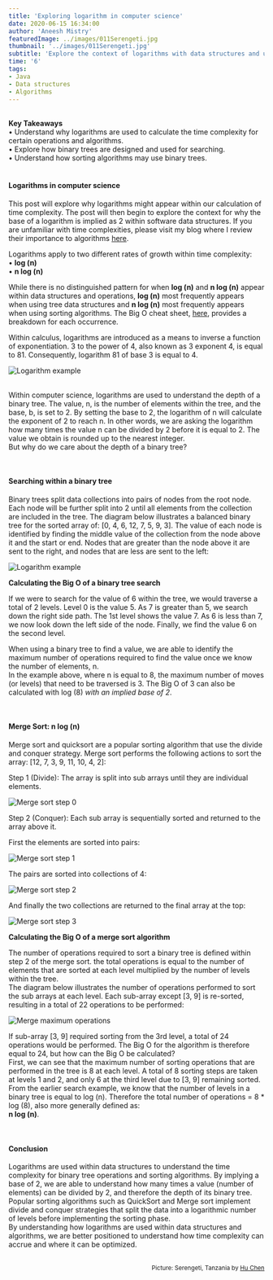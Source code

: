```yaml
---
title: 'Exploring logarithm in computer science'
date: 2020-06-15 16:34:00
author: 'Aneesh Mistry'
featuredImage: ../images/011Serengeti.jpg
thumbnail: '../images/011Serengeti.jpg'
subtitle: 'Explore the context of logarithms with data structures and understand why a base logarithm of 2 is implicit with Computer Science algorithms.'
time: '6'
tags:
- Java
- Data structures
- Algorithms
---
```

<br>
<strong>Key Takeaways</strong><br>
&#8226; Understand why logarithms are used to calculate the time complexity for certain operations and algorithms.<br>
&#8226; Explore how binary trees are designed and used for searching.<br>
&#8226; Understand how sorting algorithms may use binary trees.<br>

<br>
<h4>Logarithms in computer science</h4>
<p>
This post will explore why logarithms might appear within our calculation of time complexity. The post will then begin to explore the context for why the base of a logarithm is implied as 2 within software data structures. If you are unfamiliar with time complexities, please visit my blog where I review their importance to algorithms <a target="_blank" href="https://aneesh.co.uk/calculating-the-time-complexity-of-algorithms">here</a>.
</p>
<p>
Logarithms apply to two different rates of growth within time complexity:<br>
&#8226; <strong>log (n)</strong> <br>
&#8226; <strong>n log (n)</strong><br>

While there is no distinguished pattern for when <strong>log (n)</strong> and <strong>n log (n)</strong> appear within data structures and operations, <strong>log (n)</strong> most frequently appears when using tree data structures and <strong>n log (n)</strong> most frequently appears when using sorting algorithms. The Big O cheat sheet, <a target="blank" href="https://www.bigocheatsheet.com/">here</a>, provides a breakdown for each occurrence.<br>
</p>

<p>
Within calculus, logarithms are introduced as a means to inverse a function of exponentiation. 3 to the power of 4, also known as 3 exponent 4, is equal to 81. Consequently, logarithm 81 of base 3 is equal to 4. 

![Logarithm example](../../src/images/011LogExample.png)

</p>
<p>
<br>
Within computer science, logarithms are used to understand the depth of a binary tree. The value, n, is the number of elements within the tree, and the base, b, is set to 2. By setting the base to 2, the logarithm of n will calculate the exponent of 2 to reach n. In other words, we are asking the logarithm how many times the value n can be divided by 2 before it is equal to 2. The value we obtain is rounded up to the nearest integer.<br>
But why do we care about the depth of a binary tree?
</p>
<br>
<h4>Searching within a binary tree</h4>
<p>
Binary trees split data collections into pairs of nodes from the root node. Each node will be further split into 2 until all elements from the collection are included in the tree. The diagram below illustrates a balanced binary tree for the sorted array of: [0, 4, 6, 12, 7, 5, 9, 3]. The value of each node is identified by finding the middle value of the collection from the node above it and the start or end. Nodes that are greater than the node above it are sent to the right, and nodes that are less are sent to the left:<br>

![Logarithm example](../../src/images/011BinaryTree.png)

</p>

<strong>Calculating the Big O of a binary tree search</strong>
<p>
If we were to search for the value of 6 within the tree, we would traverse a total of 2 levels. Level 0 is the value 5. As 7 is greater than 5, we search down the right side path. The 1st level shows the value 7. As 6 is less than 7, we now look down the left side of the node. Finally, we find the value 6 on the second level.
</p>
<p>
When using a binary tree to find a value, we are able to identify the maximum number of operations required to find the value once we know the number of elements, n.<br>
In the example above, where n is equal to 8, the maximum number of moves (or levels) that need to be traversed is 3. The Big O of 3 can also be calculated with log (8) <i>with an implied base of 2</i>.<br>
</p>

<br>
<h4>Merge Sort: n log (n)</h4>
<p>
Merge sort and quicksort are a popular sorting algorithm that use the divide and conquer strategy.
Merge sort performs the following actions to sort the array: [12, 7, 3, 9, 11, 10, 4, 2]:<br>
</p>
<p>
Step 1 (Divide): The array is split into sub arrays until they are individual elements.<br>

![Merge sort step 0](../../src/images/011MergeSort0.png)

</p>

<p>
Step 2 (Conquer): Each sub array is sequentially sorted and returned to the array above it.<br>
</p>

First the elements are sorted into pairs:<br>

![Merge sort step 1](../../src/images/011MergeSort1.png)

The pairs are sorted into collections of 4:<br>

![Merge sort step 2](../../src/images/011MergeSort2.png)

And finally the two collections are returned to the final array at the top:<br>


![Merge sort step 3](../../src/images/011MergeSort3.png)

<strong>Calculating the Big O of a merge sort algorithm</strong>

<p>
The number of operations required to sort a binary tree is defined within step 2 of the merge sort.
the total operations is equal to the number of elements that are sorted at each level multiplied by the number of levels within the tree.<br>
The diagram below illustrates the number of operations performed to sort the sub arrays at each level. Each sub-array except [3, 9] is re-sorted, resulting in a total of 22 operations to be performed:
</p>

![Merge maximum operations](../../src/images/011MergeSortOps.png)

<p>
If sub-array [3, 9] required sorting from the 3rd level, a total of 24 operations would be performed. The Big O for the algorithm is therefore equal to 24, but how can the Big O be calculated?<br>
First, we can see that the maximum number of sorting operations that are performed in the tree is 8 at each level. A total of 8 sorting steps are taken at levels 1 and 2, and only 6 at the third level due to [3, 9] remaining sorted.<br> 
From the earlier search example, we know that the number of levels in a binary tree is equal to log (n). Therefore the total number of operations = 8 * log (8), also more generally defined as:<br>
<strong>n log (n)</strong>. 
</p>
<br>
<h4>Conclusion</h4>
<p>
Logarithms are used within data structures to understand the time complexity for binary tree operations and sorting algorithms. By implying a base of 2, we are able to understand how many times a value (number of elements) can be divided by 2, and therefore the depth of its binary tree.<br>
Popular sorting algorithms such as QuickSort and Merge sort implement divide and conquer strategies that split the data into a logarithmic number of levels before implementing the sorting phase.<br>
By understanding how logarithms are used within data structures and algorithms, we are better positioned to understand how time complexity can accrue and where it can be optimized.
</p>

<br>
<small style="float: right;" >Picture: Serengeti, Tanzania by <a target="_blank" href="https://unsplash.com/@huchenme">Hu Chen</small></a><br>